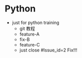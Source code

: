 # Python

* just for python training
	- git 教程
	- feature-A
	- fix-B
	- feature-C
	- just close #Issue_id=2
Fix!!!

